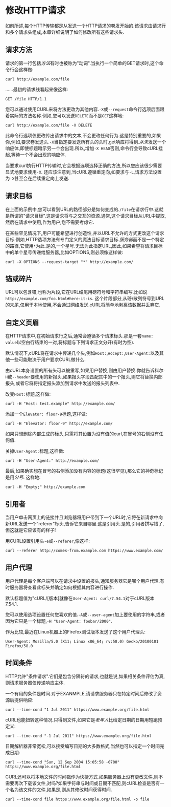 
# 修改HTTP请求

如前所述,每个HTTP传输都是从发送一个HTTP请求的卷发开始的.该请求由请求行和多个请求头组成,本章详细说明了如何修改所有这些请求头.

## 请求方法

请求的第一行包括*方法*有时也被称为"动词".当执行一个简单的GET请求时,这个命令行会这样做:

```
curl http://example.com/file
```

……最初的请求线看起来像这样:

```
GET /file HTTP/1.1
```

您可以通过使用CURL来将方法更改为其他内容.`-X`或`--request`命令行选项后面跟着实际的方法名称.例如,您可以发送`DELETE`而不是`GET`这样地:

```
curl http://example.com/file -X DELETE
```

此命令行选项仅更改传出请求中的文本,不会更改任何行为.这是特别重要的,如果你,例如,要求卷发送头.`-X`当指定要发送所有头的头时,get响应将得到.*从未*发送一个响应体,即使标题暗示另一个会出现.所以,增加`-X HEAD`否则,命令行会导致cURL挂起,等待一个不会出现的响应体.

当要求curl执行HTTP传输时,它会根据选项选择正确的方法,所以您应该很少需要显式地要求使用`-X`. 还应该注意到,当cURL遵循重定向,如要求与`-L`,请求方法设置为`-X`甚至会在后续重定向上发送.

## 请求目标

在上面的示例中,您可以看到URL的路径部分是如何变成的.`/file`在请求行中.这就是所谓的"请求目标".这是请求将与之交互的资源.通常,这个请求目标从URL中提取,然后在请求中使用,作为用户,您不需要考虑它.

在某些罕见情况下,用户可能希望进行创造性,并以URL不允许的方式更改这个请求目标.例如,HTTP选项方法有专门定义的魔法目标请求目标.*服务器*而不是一个特定的路径,它使用`*`为此.是的,一个星号.无法为此指定URL,因此,如果希望将请求目标中的单个星号传递给服务器,比如OPTIONS,则必须像这样做:

```
curl -X OPTIONS --request-target "*" http://example.com/
```

## 锚或碎片

URL可以包含锚,也称为片段,它在URL结尾用磅符号和字符串编写.比如说`http://example.com/foo.html#here-it-is`. 这个片段部分,从磅/散列符号到URL的末尾,仅用于本地使用,不会通过网络发送.cURL将简单地剥离该数据并丢弃它.

## 自定义页眉

在HTTP请求中,在初始请求行之后,通常会遵循多个请求标头.那是一套`name: value`以空白行结束的一对,将标题与下列请求正文分开(有时为空).

默认情况下,cURL将在请求中传递几个头,例如`Host:`,`Accept:`,`User-Agent:`以及其他一些可能取决于用户要求CURL做什么.

由cURL本身设置的所有头可以被重写,如果用户替换,则由用户替换.你就告诉科尔`-H`或`--header`要使用的新报头,如果报头字段匹配其中的一个报头,则它将替换内部报头,或者它将将指定报头添加到请求中发送的报头列表中.

改变`Host:`标题,这样做:

```
curl -H "Host: test.example" http://example.com/
```

添加一个`Elevator: floor-9`标题,这样做:

```
curl -H "Elevator: floor-9" http://example.com/
```

如果只想删除内部生成的标头,只需将其设置为没有值的curl,在冒号的右侧没有任何值.

关掉`User-Agent:`标题,这样做:

```
curl -H "User-Agent:" http://example.com/
```

最后,如果确实想在冒号的右侧添加没有内容的标题(这很罕见),那么它的神奇标记是用*分号*. 这样地:

```
curl -H "Empty;" http://example.com
```

## 引用者

当用户单击网页上的链接并且浏览器将用户带到下一个URL时,它将在新请求中向新URL发送一个"referer"标头,告诉它来自哪里.这是引用头.是的,引用者拼写错了,但这就是它应该有的样子!

用CURL设置引用头`-e`或`--referer`,像这样:

```
curl --referer http://comes-from.example.com https://www.example.com/
```

## 用户代理

用户代理是每个客户端可以在请求中设置的报头,通知服务器它是哪个用户代理.有时服务器将查看此标头并确定如何根据其内容进行操作.

默认标题值为"cURL/[版本]就像在`User-Agent: curl/7.54.1`对于cURL版本7.54.1.

您可以使用选项设置任何您喜欢的值.`-A`或`--user-agent`加上要使用的字符串,或者因为它只是一个标题,`-H "User-Agent: foobar/2000"`.

作为比较,最近在Linux机器上的Firefox测试版本发送了这个用户代理头:

`User-Agent: Mozilla/5.0 (X11; Linux x86_64; rv:58.0) Gecko/20100101 Firefox/58.0`

## 时间条件

HTTP允许"条件请求".它们是包含分隔符的请求,也就是说,如果相关条件评估为真,则请求服务器仅传递响应主体.

一个有用的条件是时间.对于EXANMPLE,请请求服务器只在特定时间后修改了资源后提供响应:

```
curl --time-cond "1 Jul 2011" https://www.example.org/file.html
```

cURL也能扭转这种情况.只得到文件,如果它是*老年人*比给定日期的日期用短跑预定义:

```
curl --time-cond "-1 Jul 2011" https://www.example.org/file.html
```

日期解析器非常宽松,可以接受编写日期的大多数格式,当然也可以指定一个时间完成日期:

```
curl --time-cond "Sun, 12 Sep 2004 15:05:58 -0700" https://www.example.org/file.html
```

CURL还可以将本地文件的时间戳作为快捷方式.如果服务器上没有更改文件,则不需要再次下载该文件,对吗?如果字符串与时间或日期不匹配,则cURL检查是否有一个名为该文件的文件,如果是,则从其修改时间获得时间.

```
curl --time-cond file https://www.example.org/file.html -o file
```
